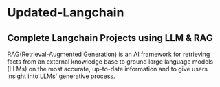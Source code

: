 # Updated-Langchain

## Complete Langchain Projects using LLM & RAG

<p>RAG(Retrieval-Augmented Generation) is an AI framework for retrieving facts from an external knowledge base to ground large language models (LLMs) on the most accurate, up-to-date information and to give users insight into LLMs' generative process.</p>
